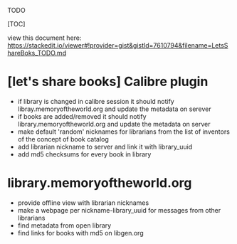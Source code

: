 TODO

[TOC]

view this document here: https://stackedit.io/viewer#!provider=gist&gistId=7610794&filename=LetsShareBoks_TODO.md


# [let's share books] Calibre plugin

- if library is changed in calibre session it should notify libray.memoryoftheworld.org and update the metadata on serever
- if books are added/removed it should notify library.memoryoftheworld.org and update the metadata on server
- make default 'random' nicknames for librarians from the list of inventors of the concept of book catalog
- add librarian nickname to server and link it with library_uuid
- add md5 checksums for every book in library

# library.memoryoftheworld.org

- provide offline view with librarian nicknames
- make a webpage per nickname-library_uuid for messages from other librarians
- find metadata from open library
- find links for books with md5 on libgen.org
